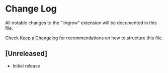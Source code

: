 # Change Log

All notable changes to the "lingrow" extension will be documented in this file.

Check [Keep a Changelog](http://keepachangelog.com/) for recommendations on how to structure this file.

## [Unreleased]

- Initial release